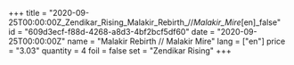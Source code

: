 +++
title = "2020-09-25T00:00:00Z_Zendikar_Rising_Malakir_Rebirth_//_Malakir_Mire_[en]_false"
id = "609d3ecf-f88d-4268-a8d3-4bf2bcf5df60"
date = "2020-09-25T00:00:00Z"
name = "Malakir Rebirth // Malakir Mire"
lang = ["en"]
price = "3.03"
quantity = 4
foil = false
set = "Zendikar Rising"
+++
